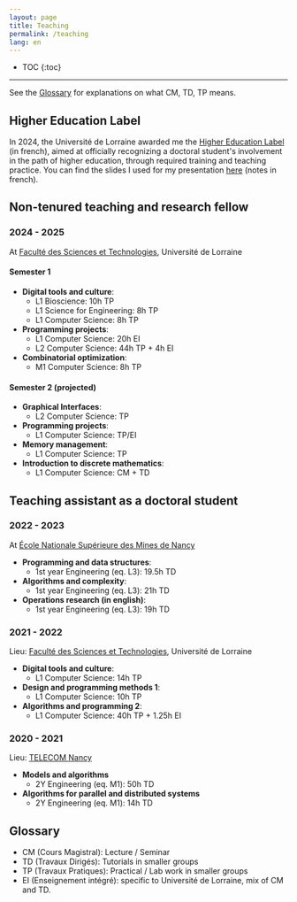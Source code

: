 ```yaml
---
layout: page
title: Teaching
permalink: /teaching
lang: en
---
```


* TOC
{:toc}
---

See the [Glossary](#glossary) for explanations on what CM, TD, TP means.

## Higher Education Label
In 2024, the Université de Lorraine awarded me the [Higher Education Label](http://doctorat.univ-lorraine.fr/sites/default/files/user/etre-doctorant/formations/labelenssup.pdf) (in french), aimed at officially recognizing a doctoral student's involvement in the path of higher education, through required training and teaching practice. You can find the slides I used for my presentation [here](/assets/presentation/slides_label-es.pdf) (notes in french).

## Non-tenured teaching and research fellow
### 2024 - 2025
At [Faculté des Sciences et Technologies](https://fst.univ-lorraine.fr/), Université de Lorraine
#### Semester 1
- **Digital tools and culture**:
    + L1 Bioscience: 10h TP
    + L1 Science for Engineering: 8h TP
    + L1 Computer Science: 8h TP
- **Programming projects**:
    + L1 Computer Science: 20h EI
    + L2 Computer Science: 44h TP + 4h EI
- **Combinatorial optimization**:
    + M1 Computer Science: 8h TP

#### Semester 2 (projected)
- **Graphical Interfaces**:
    + L2 Computer Science: TP
- **Programming projects**:
    + L1 Computer Science: TP/EI
- **Memory management**:
    + L1 Computer Science: TP
- **Introduction to discrete mathematics**:
    + L1 Computer Science: CM + TD

## Teaching assistant as a doctoral student
### 2022 - 2023
At [École Nationale Supérieure des Mines de Nancy](https://mines-nancy.univ-lorraine.fr/)
- **Programming and data structures**:
    + 1st year Engineering (eq. L3): 19.5h TD
- **Algorithms and complexity**:
    + 1st year Engineering (eq. L3): 21h TD
- **Operations research (in english)**:
    + 1st year Engineering (eq. L3): 19h TD

### 2021 - 2022
Lieu: [Faculté des Sciences et Technologies](https://fst.univ-lorraine.fr/), Université de Lorraine
- **Digital tools and culture**:
    + L1 Computer Science: 14h TP
- **Design and programming methods 1**:
    + L1 Computer Science: 10h TP
- **Algorithms and programming 2**:
    + L1 Computer Science: 40h TP + 1.25h EI

### 2020 - 2021
Lieu: [TELECOM Nancy](https://telecomnancy.univ-lorraine.fr/)
- **Models and algorithms**
    + 2Y Engineering (eq. M1): 50h TD
- **Algorithms for parallel and distributed systems**
    + 2Y Engineering (eq. M1): 14h TD


## Glossary
- CM (Cours Magistral): Lecture / Seminar
- TD (Travaux Dirigés): Tutorials in smaller groups
- TP (Travaux Pratiques): Practical / Lab work in smaller groups
- EI (Enseignement intégré): specific to Université de Lorraine, mix of CM and TD.